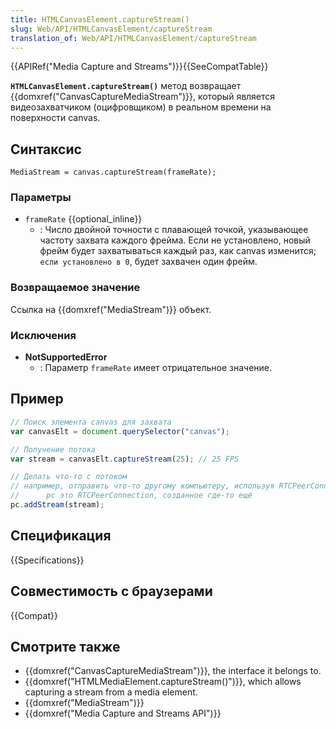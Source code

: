 ```yaml
---
title: HTMLCanvasElement.captureStream()
slug: Web/API/HTMLCanvasElement/captureStream
translation_of: Web/API/HTMLCanvasElement/captureStream
---
```


{{APIRef("Media Capture and Streams")}}{{SeeCompatTable}}

**`HTMLCanvasElement.captureStream()`** метод возвращает {{domxref("CanvasCaptureMediaStream")}}, который является видеозахватчиком (оцифровщиком) в реальном времени на поверхности canvas.

## Синтаксис

```
MediaStream = canvas.captureStream(frameRate);
```

### Параметры

- `frameRate` {{optional_inline}}
  - : Число двойной точности с плавающей точкой, указывающее частоту захвата каждого фрейма. Если не установлено, новый фрейм будет захватываться каждый раз, как canvas изменится; `если установлено в 0`, будет захвачен один фрейм.

### Возвращаемое значение

Ссылка на {{domxref("MediaStream")}} объект.

### Исключения

- **NotSupportedError**
  - : Параметр `frameRate` имеет отрицательное значение.

## Пример

```js
// Поиск элемента canvas для захвата
var canvasElt = document.querySelector("canvas");

// Получение потока
var stream = canvasElt.captureStream(25); // 25 FPS

// Делать что-то с потоком
// например, отправить что-то другому компьютеру, используя RTCPeerConnection
//      pc это RTCPeerConnection, созданное где-то ещё
pc.addStream(stream);
```

## Спецификация

{{Specifications}}

## Совместимость с браузерами

{{Compat}}

## Смотрите также

- {{domxref("CanvasCaptureMediaStream")}}, the interface it belongs to.
- {{domxref("HTMLMediaElement.captureStream()")}}, which allows capturing a stream from a media element.
- {{domxref("MediaStream")}}
- {{domxref("Media Capture and Streams API")}}

